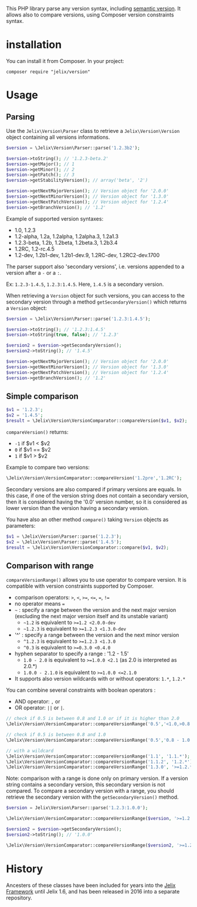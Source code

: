 This PHP library parse any version syntax, including [semantic version](https://semver.org). It allows
also to compare versions, using Composer version constraints syntax.

# installation

You can install it from Composer. In your project:

```
composer require "jelix/version"
```

# Usage

## Parsing

Use the `Jelix\Version\Parser` class to retrieve a `Jelix\Version\Version` object
containing all versions informations.

```php
$version = \Jelix\Version\Parser::parse('1.2.3b2');

$version->toString(); // '1.2.3-beta.2'
$version->getMajor(); // 1
$version->getMinor(); // 2
$version->getPatch(); // 3
$version->getStabilityVersion(); // array('beta', '2')

$version->getNextMajorVersion(); // Version object for '2.0.0'
$version->getNextMinorVersion(); // Version object for '1.3.0'
$version->getNextPatchVersion(); // Version object for '1.2.4'
$version->getBranchVersion(); // '1.2'
```

Example of supported version syntaxes:

- 1.0, 1.2.3
- 1.2-alpha, 1.2a, 1.2alpha, 1.2alpha.3, 1.2a1.3
- 1.2.3-beta, 1.2b, 1.2beta, 1.2beta.3, 1.2b3.4
- 1.2RC, 1.2-rc.4.5
- 1.2-dev, 1.2b1-dev, 1.2b1-dev.9, 1.2RC-dev, 1.2RC2-dev.1700

The parser support also 'secondary versions', i.e. versions appended to a version
after a `-` or a `:`. 

Ex: `1.2.3-1.4.5`, `1.2.3:1.4.5`. Here, `1.4.5` is a secondary version.

When retrieving a `Version` object for such versions, you can access to the secondary
version through a method `getSecondaryVersion()` which returns a `Version` object:

```php
$version = \Jelix\Version\Parser::parse('1.2.3:1.4.5');

$version->toString(); // '1.2.3:1.4.5'
$version->toString(true, false); // '1.2.3'

$version2 = $version->getSecondaryVersion();
$version2->toString(); // '1.4.5'

$version->getNextMajorVersion(); // Version object for '2.0.0'
$version->getNextMinorVersion(); // Version object for '1.3.0'
$version->getNextPatchVersion(); // Version object for '1.2.4'
$version->getBranchVersion(); // '1.2'

```

## Simple comparison


```php
$v1 = '1.2.3';
$v2 = '1.4.5';
$result = \Jelix\Version\VersionComparator::compareVersion($v1, $v2);
```

`compareVersion()` returns:

- `-1` if $v1 < $v2
- `0` if $v1 == $v2
- `1` if $v1 > $v2


Example to compare two versions:

```php
\Jelix\Version\VersionComparator::compareVersion('1.2pre','1.2RC');
```

Secondary versions are also compared if primary versions are equals.
In this case, if one of the version string does not contain a
secondary version, then it is considered having the '0.0' version number,
so it is considered as lower version than the version having a secondary
version.

You have also an other method `compare()` taking `Version` objects as parameters:


```php
$v1 = \Jelix\Version\Parser::parse('1.2.3');
$v2 = \Jelix\Version\Parser::parse('1.4.5');
$result = \Jelix\Version\VersionComparator::compare($v1, $v2);
```



## Comparison with range

`compareVersionRange()` allows you to use operator to compare version. It
is compatible with version constraints supported by Composer.

- comparison operators: `>`, `<`, `>=`, `<=`, `=`, `!=`
- no operator means `=`
- `~` : specify a range between the version and the next major version
   (excluding the next major version itself and its unstable variant)
   - `~1.2` is equivalent to `>=1.2 <2.0.0-dev`
   - `~1.2.3` is equivalent to `>=1.2.3 <1.3.0-dev`
- '^' : specify a range between the version and the next minor version
   - `^1.2.3` is equivalent to `>=1.2.3 <1.3.0`
   - `^0.3` is equivalent to `>=0.3.0 <0.4.0`
- hyphen separator to specify a range : '1.2 - 1.5'
   - `1.0 - 2.0` is equivalent to `>=1.0.0 <2.1` (as 2.0 is interpreted as 2.0.*)
   - `1.0.0 - 2.1.0` is equivalent to `>=1.0.0 <=2.1.0`
- It supports also version wildcards with or without operators: `1.*`, `1.2.*` 


You can combine several constraints with boolean operators :

- AND operator: `,` or ` `
- OR operator: `||` or `|`.


```php
// check if 0.5 is between 0.8 and 1.0 or if it is higher than 2.0
\Jelix\Version\VersionComparator::compareVersionRange('0.5','<1.0,>0.8|>2.0');

// check if 0.5 is between 0.8 and 1.0
\Jelix\Version\VersionComparator::compareVersionRange('0.5','0.8 - 1.0');

// with a wildcard
\Jelix\Version\VersionComparator::compareVersionRange('1.1', '1.1.*'); // returns true
\Jelix\Version\VersionComparator::compareVersionRange('1.1.2', '1.2.*'); // returns false
\Jelix\Version\VersionComparator::compareVersionRange('1.3.0', '>=1.2.*'); // returns true
```

Note: comparison with a range is done only on primary version. If a version string contains
a secondary version, this secondary version is not compared. To compare a secondary version
with a range, you should retrieve the secondary version with the `getSecondaryVersion()` method.

```php
$version = Jelix\Version\Parser::parse('1.2.3:1.0.0');

\Jelix\Version\VersionComparator::compareVersionRange($version, '>=1.2.*'); // returns true

$version2 = $version->getSecondaryVersion();
$version2->toString(); // '1.0.0'

\Jelix\Version\VersionComparator::compareVersionRange($version2, '>=1.2.*'); // returns false

```


# History

Ancesters of these classes have been included for years into the [Jelix Framework](http://jelix.org)
until Jelix 1.6, and has been released in 2016 into a separate repository.

